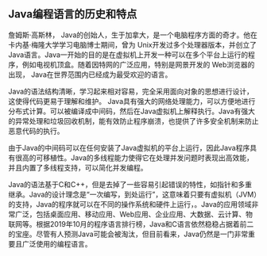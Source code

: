 ## Java编程语言的历史和特点

詹姆斯·高斯林， Java的创始人，生于加拿大，是一个电脑程序方面的奇才。他在卡内基·梅隆大学学习电脑博士期间，曾为 Unix开发过多个处理器版本，并创立了 Java语言。Java一开始的目的是在虚拟机上开发一种可以在多个平台上运行的程序，例如电视机顶盒。随着因特网的广泛应用，特别是网景开发的 Web浏览器的出现， Java在世界范围内已经成为最受欢迎的语言。

Java的语法结构清晰，学习起来相对容易，完全采用面向对象的思想进行设计，这使得代码更易于理解和维护。
Java具有强大的网络处理能力，可以方便地进行分布式计算。可以被编译成中间码，然后在Java虚拟机上解释执行。Java有强大的异常处理和垃圾回收机制，能有效防止程序崩溃，也提供了许多安全机制来防止恶意代码的执行。

由于Java的中间码可以在任何安装了Java虚拟机的平台上运行，因此Java程序具有很高的可移植性。Java的多线程能力使得它在处理并发问题时表现出高效能，并且内置了多线程支持，可以简化并发编程。

Java的语法基于C和C++，但是去掉了一些容易引起错误的特性，如指针和多重继承。Java的设计理念是“一次编写，到处运行”，这意味着只要有虚拟机（JVM）的支持，Java的程序就可以在不同的操作系统和硬件上运行，。Java的应用领域非常广泛，包括桌面应用、移动应用、Web应用、企业应用、大数据、云计算、物联网等。根据2019年10月的程序语言排行榜，Java和C语言依然稳稳占据着前二的宝座。尽管有人预测Java可能会被淘汰，但目前看来，Java仍然是一门非常重要且广泛使用的编程语言。

